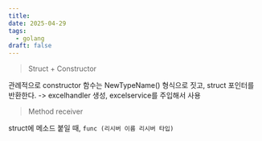 ```yaml
---
title: 
date: 2025-04-29
tags:
  - golang
draft: false
---
```

>Struct + Constructor 

관례적으로 constructor 함수는 NewTypeName() 형식으로 짓고, struct 포인터를 반환한다. 
-> excelhandler 생성, excelservice를 주입해서 사용

> Method receiver

struct에 메소드 붙일 때, `func (리시버 이름 리시버 타입)`